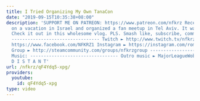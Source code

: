 ```yaml
---
title: I Tried Organizing My Own TanaCon
date: "2019-09-15T10:35:38+08:00"
description: 'SUPPORT ME ON PATREON: https://www.patreon.com/nfkrz Recently I was
  on a vacation in Israel and organized a fan meetup in Tel Aviv. It was hella fun.
  Check it out in this wholesome vlog. PLS. Smash like, subscribe, comment, thx xoxo
  --------------------------------- Twitch ► http://www.twitch.tv/nfkrz Facebook ►
  https://www.facebook.com/NFKRZ1 Instagram ► https://instagram.com/roman_nfkrz/ Steam
  Group ► http://steamcommunity.com/groups/nfkrzgroup ---------------------------------
  Music: --------------------------------- Outro music ► MajorLeagueWobs/Holder -
  D I S T A N T'
url: /nfkrz/qF4Ydq5-xpg/
providers:
  youtube:
    id: qF4Ydq5-xpg
type: video
---
```

